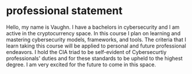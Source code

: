 <h1> professional statement </h1>
Hello, my name is Vaughn. I have a bachelors in cybersecurity and I am active in the cryptocurrency space. 
In this course I plan on learning and mastering cybersecurity models, frameworks, and tools. 
The criteria that I learn taking this course will be applied to personal and future professional endeavors. 
I hold the CIA triad to be self-evident of Cybersecurtiy professionals' duties and for these standards to be upheld to the highest degree. 
I am very excited for the future to come in this space.
